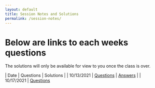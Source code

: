 ```yaml
---
layout: default
title: Session Notes and Solutions
permalink: /session-notes/
---
```


# Below are links to each weeks questions

The solutions will only be available for view to you once the class is over. 

| Date | Questions | Solutions |
| 10/13/2021 | [Questions](w1q1.md) | [Answers](w1s1.md) |
| 10/17/2021 | [Questions]()
